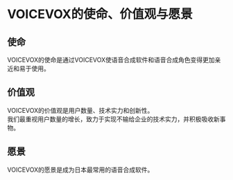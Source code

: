  # VOICEVOX的使命、价值观与愿景

## 使命

VOICEVOX的使命是通过VOICEVOX使语音合成软件和语音合成角色变得更加亲近和易于使用。

## 价值观

VOICEVOX的价值观是用户数量、技术实力和创新性。  
我们最重视用户数量的增长，致力于实现不输给企业的技术实力，并积极吸收新事物。

## 愿景

VOICEVOX的愿景是成为日本最常用的语音合成软件。

